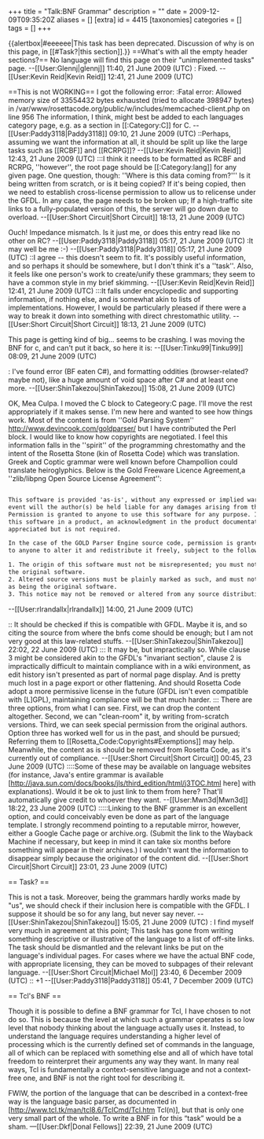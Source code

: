 +++
title = "Talk:BNF Grammar"
description = ""
date = 2009-12-09T09:35:20Z
aliases = []
[extra]
id = 4415
[taxonomies]
categories = []
tags = []
+++

{{alertbox|#eeeeee|This task has been deprecated. Discussion of why is on this page, in [[#Task?|this section]].}}
==What's with all the empty header sections?==
No language will find this page on their "unimplemented tasks" page. --[[User:Glennj|glennj]] 11:40, 21 June 2009 (UTC)
: Fixed. --[[User:Kevin Reid|Kevin Reid]] 12:41, 21 June 2009 (UTC)

==This is not WORKING==
I got the following error:
:Fatal error: Allowed memory size of 33554432 bytes exhausted (tried to allocate 398947 bytes) in /var/www/rosettacode.org/public/w/includes/memcached-client.php on line 956
The information, I think, might best be added to each languages category page, e.g. as a section in [[:Category:C]] for C. --[[User:Paddy3118|Paddy3118]] 09:10, 21 June 2009 (UTC)
::Perhaps, assuming we want the information at all, it should be split up like the large tasks such as [[RCBF]] and [[RCRPG]]? --[[User:Kevin Reid|Kevin Reid]] 12:43, 21 June 2009 (UTC)
:::I think it needs to be formatted as RCBF and RCRPG, ''however'', the root page should be [[:Category:lang]] for any given page.  One question, though: ''Where is this data coming from?'''  Is it being written from scratch, or is it being copied?  If it's being copied, then we need to establish cross-license permission to allow us to relicense under the GFDL. In any case, the page needs to be broken up; If a high-traffic site links to a fully-populated version of this, the server will go down due to overload. --[[User:Short Circuit|Short Circuit]] 18:13, 21 June 2009 (UTC)


Ouch! Impedance mismatch. Is it just me, or does this entry read like no other on RC? --[[User:Paddy3118|Paddy3118]] 05:17, 21 June 2009 (UTC)
:It may well be me :-)   --[[User:Paddy3118|Paddy3118]] 05:17, 21 June 2009 (UTC)
::I agree -- this doesn't seem to fit. It's possibly useful information, and so perhaps it should be somewhere, but I don't think it's a ''task''. Also, it feels like one person's work to create/unify these grammars; they seem to have a common style in my brief skimming. --[[User:Kevin Reid|Kevin Reid]] 12:41, 21 June 2009 (UTC)
:::It falls under encyclopedic and supporting information, if nothing else, and is somewhat akin to lists of implementations.  However, I would be particularly pleased if there were a way to break it down into something with direct chrestomathic utility. --[[User:Short Circuit|Short Circuit]] 18:13, 21 June 2009 (UTC)

This page is getting kind of big... seems to be crashing.  I was moving the BNF for c, and can't put it back, so here it is: --[[User:Tinku99|Tinku99]] 08:09, 21 June 2009 (UTC)

: I've found error (BF eaten C#), and formatting oddities (browser-related? maybe not), like a huge amount of void space after C# and at least one more. --[[User:ShinTakezou|ShinTakezou]] 15:08, 21 June 2009 (UTC)

OK, Mea Culpa. I moved the C block to Categeory:C page. I'll move the rest appropriately if it makes sense. I'm new here and wanted to see how things work. Most of the content is from ''Gold Parsing System'' http://www.devincook.com/goldparser/ but I have contributed the Perl block. I would like to know how copyrights are negotiated. I feel this information falls in the ''spirit'' of the programming chrestomathy and the intent of the Rosetta Stone (kin of Rosetta Code) which was translation. Greek and Coptic grammar were well known 
before Champollion could translate heiroglyphics.
Below is the Gold Freeware Licence Agreement,a ''zlib/libpng Open Source License Agreement'':

```txt

This software is provided 'as-is', without any expressed or implied warranty. In no
event will the author(s) be held liable for any damages arising from the use of this software.
Permission is granted to anyone to use this software for any purpose. If you use
this software in a product, an acknowledgment in the product documentation would be deeply
appreciated but is not required.

In the case of the GOLD Parser Engine source code, permission is granted
to anyone to alter it and redistribute it freely, subject to the following restrictions:

1. The origin of this software must not be misrepresented; you must not claim that you wrote
the original software. 
2. Altered source versions must be plainly marked as such, and must not be misrepresented
as being the original software. 
3. This notice may not be removed or altered from any source distribution. 

```

--[[User:rlrandallx|rlrandallx]] 14:00, 21 June 2009 (UTC)

:: It should be checked if this is compatible with GFDL. Maybe it is, and so citing the source from where the bnfs come should be enough; but I am not very good at this law-related stuffs. --[[User:ShinTakezou|ShinTakezou]] 22:02, 22 June 2009 (UTC)
::: It may be, but impractically so.  While clause 3 might be considered akin to the GFDL's "invariant section", clause 2 is impractically difficult to maintain compliance with in a wiki environment, as edit history isn't presented as part of normal page display.  And is pretty much lost in a page export or other flattening.  And should Rosetta Code adopt a more permissive license in the future (GFDL isn't even compatible with [L]GPL), maintaining compliance will be that much harder.
::: There are three options, from what I can see.  First, we can drop the content altogether.  Second, we can "clean-room" it, by writing from-scratch versions.  Third, we can seek special permission from the original authors.  Option three has worked well for us in the past, and should be pursued; Referring them to  [[Rosetta_Code:Copyrights#Exemptions]] may help.  Meanwhile, the content as is should be removed from Rosetta Code, as it's currently out of compliance. --[[User:Short Circuit|Short Circuit]] 00:45, 23 June 2009 (UTC)
::::Some of these may be available on language websites (for instance, Java's entire grammar is available [http://java.sun.com/docs/books/jls/third_edition/html/j3TOC.html here] with explanations). Would it be ok to just link to them from here? That'll automatically give credit to whoever they want. --[[User:Mwn3d|Mwn3d]] 18:22, 23 June 2009 (UTC)
:::::Linking to the BNF grammer is an excellent option, and could conceivably even be done as part of the language template.  I strongly recommend pointing to a reputable mirror, however, either a Google Cache page or archive.org. (Submit the link to the Wayback Machine if necessary, but keep in mind it can take six months before something will appear in their archives.)  I wouldn't want the information to disappear simply because the originator of the content did. --[[User:Short Circuit|Short Circuit]] 23:01, 23 June 2009 (UTC)

== Task? ==

This is not a task. Moreover, being the grammars hardly works made by "us", we should check if their inclusion here is compatible with the GFDL. I suppose it should be so for any lang, but never say never. --[[User:ShinTakezou|ShinTakezou]] 15:05, 21 June 2009 (UTC)
: I find myself very much in agreement at this point; This task has gone from writing something descriptive or illustrative of the language to a list of off-site links. The task should be dismantled and the relevant links be put on the language's individual pages.  For cases where we have the actual BNF code, with appropriate licensing, they can be moved to subpages of their relevant language. --[[User:Short Circuit|Michael Mol]] 23:40, 6 December 2009 (UTC)
:: +1 --[[User:Paddy3118|Paddy3118]] 05:41, 7 December 2009 (UTC)

== Tcl's BNF ==

Though it is possible to define a BNF grammar for Tcl, I have chosen to not do so. This is because the level at which such a grammar operates is so low level that nobody thinking about the language actually uses it. Instead, to understand the language requires understanding a higher level of processing which is the currently defined set of commands in the language, all of which can be replaced with something else and all of which have total freedom to reinterpret their arguments any way they want. In many real ways, Tcl is fundamentally a context-sensitive language and not a context-free one, and BNF is not the right tool for describing it.

FWIW, the portion of the language that can be described in a context-free way is the language basic parser, as documented in [http://www.tcl.tk/man/tcl8.6/TclCmd/Tcl.htm Tcl(n)], but that is only one very small part of the whole. To write a BNF in for this “task” would be a sham. —[[User:Dkf|Donal Fellows]] 22:39, 21 June 2009 (UTC)
